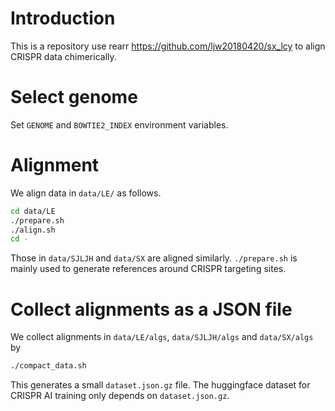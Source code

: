 # Introduction
This is a repository use rearr https://github.com/ljw20180420/sx_lcy to align CRISPR data chimerically.

# Select genome
Set `GENOME` and `BOWTIE2_INDEX` environment variables.

# Alignment
We align data in `data/LE/` as follows.
```bash
cd data/LE
./prepare.sh
./align.sh
cd -
```
Those in `data/SJLJH` and `data/SX` are aligned similarly. `./prepare.sh` is mainly used to generate references around CRISPR targeting sites.

# Collect alignments as a JSON file
We collect alignments in `data/LE/algs`, `data/SJLJH/algs` and `data/SX/algs` by
```bash
./compact_data.sh
```
This generates a small `dataset.json.gz` file. The huggingface dataset for CRISPR AI training only depends on `dataset.json.gz`.
